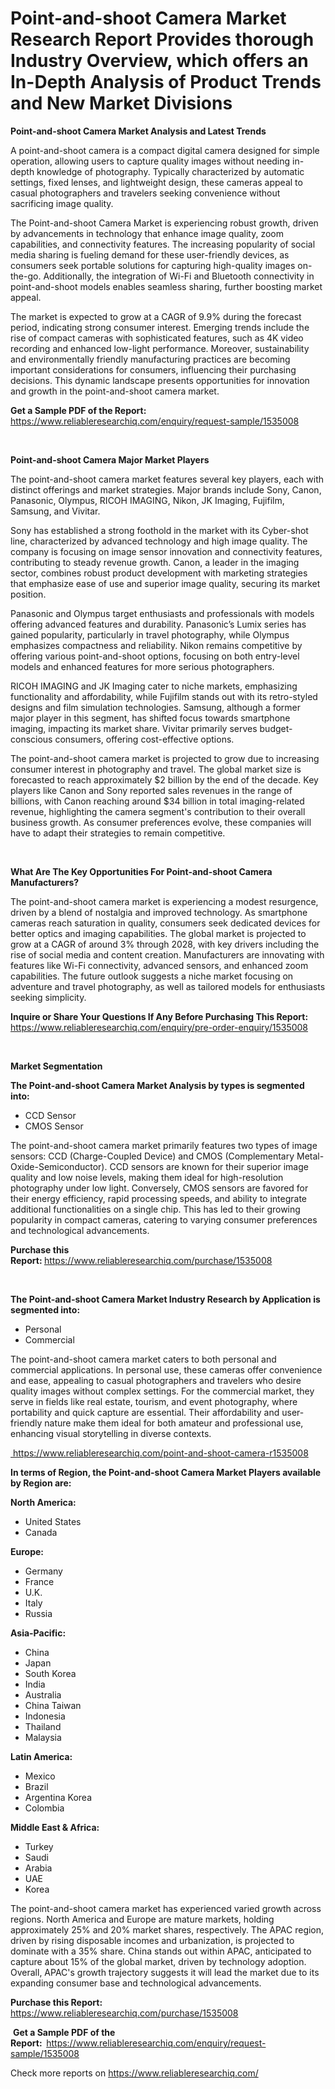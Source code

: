 <p><h1>Point-and-shoot Camera Market Research Report Provides thorough Industry Overview, which offers an In-Depth Analysis of Product Trends and New Market Divisions</h1></p><p><strong>Point-and-shoot Camera Market Analysis and Latest Trends</strong></p>
<p><p>A point-and-shoot camera is a compact digital camera designed for simple operation, allowing users to capture quality images without needing in-depth knowledge of photography. Typically characterized by automatic settings, fixed lenses, and lightweight design, these cameras appeal to casual photographers and travelers seeking convenience without sacrificing image quality.</p><p>The Point-and-shoot Camera Market is experiencing robust growth, driven by advancements in technology that enhance image quality, zoom capabilities, and connectivity features. The increasing popularity of social media sharing is fueling demand for these user-friendly devices, as consumers seek portable solutions for capturing high-quality images on-the-go. Additionally, the integration of Wi-Fi and Bluetooth connectivity in point-and-shoot models enables seamless sharing, further boosting market appeal.</p><p>The market is expected to grow at a CAGR of 9.9% during the forecast period, indicating strong consumer interest. Emerging trends include the rise of compact cameras with sophisticated features, such as 4K video recording and enhanced low-light performance. Moreover, sustainability and environmentally friendly manufacturing practices are becoming important considerations for consumers, influencing their purchasing decisions. This dynamic landscape presents opportunities for innovation and growth in the point-and-shoot camera market.</p></p>
<p><strong>Get a Sample PDF of the Report:&nbsp;</strong> <a href="https://www.reliableresearchiq.com/enquiry/request-sample/1535008?utm_campaign=1834&utm_medium=2&utm_source=Github&utm_content=ia&utm_term=09022025&utm_id=point-and-shoot-camera">https://www.reliableresearchiq.com/enquiry/request-sample/1535008</a></p>
<p>&nbsp;</p>
<p><strong>Point-and-shoot Camera Major Market Players</strong></p>
<p><p>The point-and-shoot camera market features several key players, each with distinct offerings and market strategies. Major brands include Sony, Canon, Panasonic, Olympus, RICOH IMAGING, Nikon, JK Imaging, Fujifilm, Samsung, and Vivitar. </p><p>Sony has established a strong foothold in the market with its Cyber-shot line, characterized by advanced technology and high image quality. The company is focusing on image sensor innovation and connectivity features, contributing to steady revenue growth. Canon, a leader in the imaging sector, combines robust product development with marketing strategies that emphasize ease of use and superior image quality, securing its market position. </p><p>Panasonic and Olympus target enthusiasts and professionals with models offering advanced features and durability. Panasonic’s Lumix series has gained popularity, particularly in travel photography, while Olympus emphasizes compactness and reliability. Nikon remains competitive by offering various point-and-shoot options, focusing on both entry-level models and enhanced features for more serious photographers. </p><p>RICOH IMAGING and JK Imaging cater to niche markets, emphasizing functionality and affordability, while Fujifilm stands out with its retro-styled designs and film simulation technologies. Samsung, although a former major player in this segment, has shifted focus towards smartphone imaging, impacting its market share. Vivitar primarily serves budget-conscious consumers, offering cost-effective options.</p><p>The point-and-shoot camera market is projected to grow due to increasing consumer interest in photography and travel. The global market size is forecasted to reach approximately $2 billion by the end of the decade. Key players like Canon and Sony reported sales revenues in the range of billions, with Canon reaching around $34 billion in total imaging-related revenue, highlighting the camera segment's contribution to their overall business growth. As consumer preferences evolve, these companies will have to adapt their strategies to remain competitive.</p></p>
<p>&nbsp;</p>
<p><strong>What Are The Key Opportunities For Point-and-shoot Camera Manufacturers?</strong></p>
<p><p>The point-and-shoot camera market is experiencing a modest resurgence, driven by a blend of nostalgia and improved technology. As smartphone cameras reach saturation in quality, consumers seek dedicated devices for better optics and imaging capabilities. The global market is projected to grow at a CAGR of around 3% through 2028, with key drivers including the rise of social media and content creation. Manufacturers are innovating with features like Wi-Fi connectivity, advanced sensors, and enhanced zoom capabilities. The future outlook suggests a niche market focusing on adventure and travel photography, as well as tailored models for enthusiasts seeking simplicity.</p></p>
<p><strong>Inquire or Share Your Questions If Any Before Purchasing This Report:</strong> <a href="https://www.reliableresearchiq.com/enquiry/pre-order-enquiry/1535008?utm_campaign=1834&utm_medium=2&utm_source=Github&utm_content=ia&utm_term=09022025&utm_id=point-and-shoot-camera">https://www.reliableresearchiq.com/enquiry/pre-order-enquiry/1535008</a></p>
<p>&nbsp;</p>
<p><strong>Market Segmentation</strong></p>
<p><strong>The Point-and-shoot Camera Market Analysis by types is segmented into:</strong></p>
<p><ul><li>CCD Sensor</li><li>CMOS Sensor</li></ul></p>
<p><p>The point-and-shoot camera market primarily features two types of image sensors: CCD (Charge-Coupled Device) and CMOS (Complementary Metal-Oxide-Semiconductor). CCD sensors are known for their superior image quality and low noise levels, making them ideal for high-resolution photography under low light. Conversely, CMOS sensors are favored for their energy efficiency, rapid processing speeds, and ability to integrate additional functionalities on a single chip. This has led to their growing popularity in compact cameras, catering to varying consumer preferences and technological advancements.</p></p>
<p><strong>Purchase this Report:&nbsp;</strong><a href="https://www.reliableresearchiq.com/purchase/1535008?utm_campaign=1834&utm_medium=2&utm_source=Github&utm_content=ia&utm_term=09022025&utm_id=point-and-shoot-camera">https://www.reliableresearchiq.com/purchase/1535008</a></p>
<p>&nbsp;</p>
<p><strong>The Point-and-shoot Camera Market Industry Research by Application is segmented into:</strong></p>
<p><ul><li>Personal</li><li>Commercial</li></ul></p>
<p><p>The point-and-shoot camera market caters to both personal and commercial applications. In personal use, these cameras offer convenience and ease, appealing to casual photographers and travelers who desire quality images without complex settings. For the commercial market, they serve in fields like real estate, tourism, and event photography, where portability and quick capture are essential. Their affordability and user-friendly nature make them ideal for both amateur and professional use, enhancing visual storytelling in diverse contexts.</p></p>
<p><a href="https://www.reliableresearchiq.com/point-and-shoot-camera-r1535008?utm_campaign=1834&utm_medium=2&utm_source=Github&utm_content=ia&utm_term=09022025&utm_id=point-and-shoot-camera">&nbsp;https://www.reliableresearchiq.com/point-and-shoot-camera-r1535008</a></p>
<p><strong>In terms of Region, the Point-and-shoot Camera Market Players available by Region are:</strong></p>
<p>
    <p> <strong> North America: </strong>
        <ul>
            <li>United States</li>
            <li>Canada</li>
        </ul>
        </p> 
    <p> <strong> Europe: </strong>
        <ul>
            <li>Germany</li>
            <li>France</li>
            <li>U.K.</li>
            <li>Italy</li>
            <li>Russia</li>
        </ul>
        </p> 
    <p> <strong> Asia-Pacific: </strong>
        <ul>
            <li>China</li>
            <li>Japan</li>
            <li>South Korea</li>
            <li>India</li>
            <li>Australia</li>
            <li>China Taiwan</li>
            <li>Indonesia</li>
            <li>Thailand</li>
            <li>Malaysia</li>
        </ul>
        </p> 
    <p> <strong> Latin America: </strong>
        <ul>
            <li>Mexico</li>
            <li>Brazil</li>
            <li>Argentina Korea</li>
            <li>Colombia</li>
        </ul>
        </p> 
    <p> <strong> Middle East & Africa: </strong>
        <ul>
            <li>Turkey</li>
            <li>Saudi</li>
            <li>Arabia</li>
            <li>UAE</li>
            <li>Korea</li>
        </ul>
    </p>
    </p>
<p><p>The point-and-shoot camera market has experienced varied growth across regions. North America and Europe are mature markets, holding approximately 25% and 20% market shares, respectively. The APAC region, driven by rising disposable incomes and urbanization, is projected to dominate with a 35% share. China stands out within APAC, anticipated to capture about 15% of the global market, driven by technology adoption. Overall, APAC's growth trajectory suggests it will lead the market due to its expanding consumer base and technological advancements.</p></p>
<p><strong>Purchase this Report: </strong><a href="https://www.reliableresearchiq.com/purchase/1535008?utm_campaign=1834&utm_medium=2&utm_source=Github&utm_content=ia&utm_term=09022025&utm_id=point-and-shoot-camera">https://www.reliableresearchiq.com/purchase/1535008</a></p>
<p>&nbsp;<strong>Get a Sample PDF of the Report:&nbsp;&nbsp;</strong><a href="https://www.reliableresearchiq.com/enquiry/request-sample/1535008?utm_campaign=1834&utm_medium=2&utm_source=Github&utm_content=ia&utm_term=09022025&utm_id=point-and-shoot-camera">https://www.reliableresearchiq.com/enquiry/request-sample/1535008</a></p>
<p><strong></strong></p>
<p>Check more reports on <a href="https://www.reliableresearchiq.com/?utm_campaign=1834&utm_medium=2&utm_source=Github&utm_content=ia&utm_term=09022025&utm_id=point-and-shoot-camera">https://www.reliableresearchiq.com/</a></p>